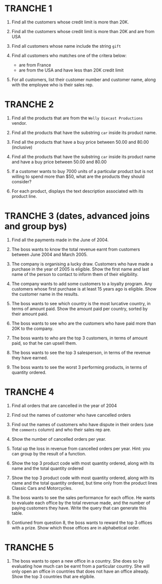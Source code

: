 # TRANCHE 1

1. Find all the customers whose credit limit is more than 20K.

2. Find all the customers whose credit limit is more than 20K and are from USA

3. Find all customers whose name include the string `gift`

4. Find all customers who matches one of the critera below:
    * are from France  
    * are from the USA and have less than 20K credit limit

5. For all customers, list their customer number and customer name, along with the employee who is their sales rep.

# TRANCHE 2

1. Find all the products that are from the `Welly Diecast Productions` vendor.

2. Find all the products that have the substring `car` inside its product name.

3. Find all the products that have a buy price between 50.00 and 80.00 (inclusive)

4. Find all the products that have the substring `car` inside its product name and have a buy price
between 50.00 and 80.00 

5. If a customer wants to buy 7000 units of a particular product but is not willing to spend more than $50,
what are the products they should consider?

6. For each product, displays the text description associated with its product line.

# TRANCHE 3 (dates, advanced joins and group bys)

1. Find all the payments made in the June of 2004.

2. The boss wants to know the total revenue earnt from customers between June 2004 and March 2005.

3. The company is organising a lucky draw. Customers who have made a purchase in the year of 2005 is eligible.
   Show the first name and last name of the person to contact to inform them of their eligibility.

4. The company wants to add some customers to a loyalty program. Any customers whose first purchase is at least
15 years ago is eligible. Show the customer name in the results.

5. The boss wants to see which country is the most lurcative country, in terms of amount paid.
   Show the amount paid per country, sorted by their amount paid.

6. The boss wants to see who are the customers who have paid more than 20K to the company.

7. The boss wants to who are the top 3 customers, in terms of amount paid, so that he can upsell them.

8. The boss wants to see the top 3 salesperson, in terms of the revenue they have earned.

9. The boss wants to see the worst 3 performing products, in terms of quantity ordered.

# TRANCHE 4
1. Find all orders that are cancelled in the year of 2004

2. Find out the names of customer who have cancelled orders

3. Find out the names of customers who have dispute in their orders (use the `comments` column) 
and who their sales rep are.

4. Show the number of cancelled orders per year.

5. Total up the loss in revenue from cancelled orders per year. Hint: you can group by the result
of a function.

6. Show the top 3 product code with most quantity ordered, along with its name and the total quantity
ordered
 
7. Show the top 3 product code with most quantity ordered, along with its name and the total quantity
ordered, but time only from the product lines Classic Cars and Motorcycles.

8. The boss wants to see the sales performance for each office. He wants to evaluate each office
by the total revenue made, and the number of paying customers they have. Write the query
that can generate this table. 

9. Contiuned from question 8, the boss wants to reward the top 3 offices with a prize. Show
which those offices are in alphabetical order.

# TRANCHE 5

1. The boss wants to open a new office in a country. She does so by evaluating how much can
be earnt from a particular country. She will only open an office in countries that does not
have an office already. Show the top 3 countries that are elgibile.
 